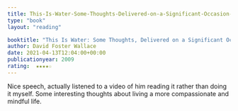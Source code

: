 ```yaml
---
title: This-Is-Water-Some-Thoughts-Delivered-on-a-Significant-Occasion-about-Living-a-Compassionate-Life
type: "book"
layout: "reading"

booktitle: "This Is Water: Some Thoughts, Delivered on a Significant Occasion, about Living a Compassionate Life"
author: David Foster Wallace
date: 2021-04-13T12:04:00+00:00
publicationyear: 2009
rating:  ★★★★☆
---
```


Nice speech, actually listened to a video of him reading it rather than doing it myself. Some interesting thoughts about living a more compassionate and mindful life.
